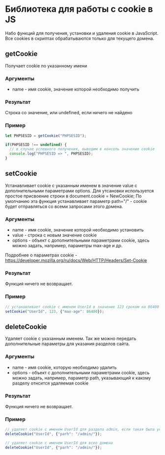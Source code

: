 # Библиотека для работы с cookie в JS

Набо функций для получения, установки и удаления cookie в JavaScript.
Все cookies в скриптах обрабатываются только для текущего домена.

## getCookie

Получает cookie по указанному имени

### Аргументы
- name - имя cookie, значение которой необходимо получить

### Результат
Строка со значение, или undefined, если ничего не найдено

### Пример
```js
let PHPSESID = getCookie("PHPSESID");

if(PHPSESID !== undefined) {
  // в случае успешного получения, выводим в консоль значение cookie
  console.log("PHPSESID => ", PHPSESID);
}
```

## setCookie

Устанавливает cookie с указанным именем в значение value с дополнительными параметрами options.
Для утсановки используется простое присвоение строки в document.cookie = NewCookie;
По умолчанию эта функция устанавливает параметр path="/" - cookie будет отправляться со всеми запросами этого домена.

### Аргументы
- name - имя cookie, значение которой необходимо установить
- value - строка с новым значение cookie
- options - объект с дополнительными параметрами cookie, здесь можно задать, например, параметры max-age и др.

Подробнее о параметрах cookie - https://developer.mozilla.org/ru/docs/Web/HTTP/Headers/Set-Cookie

### Результат
Функция ничего не возвращает.

### Пример
```js
// устанавливает cookie с именем UserId в значение 123 сроком на 86400 секунд - 1 сутки
setCookie("UserId", 123, {"max-age": 86400});
```

## deleteCookie

Удаляет cookie с указанным именем. Так же можно передать дополнительные параметры для указания разделов сайта.

### Аргументы
- name - имя cookie, которую необходимо удалить
- options - объект с дополнительными параметрами cookie, здесь можно задать, например, параметр path, указывающий к какому разделу отнсится удаляемая cookie

### Результат
Функция ничего не возвращает.

### Пример
```js
// удаляет cookie с именем UserId для раздела admin, если такая была установлена ранее
deleteCookie("UserId", {"parh": "/admin/"});

// удаляет cookie с именем UserId для всео домена
deleteCookie("UserId", {"parh": "/admin/"});
```

